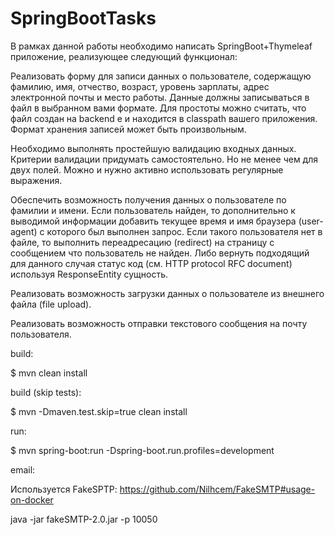 # SpringBootTasks
В рамках данной работы необходимо написать SpringBoot+Thymeleaf приложение, реализующее следующий функционал:

Реализовать форму для записи данных о пользователе, содержащую фамилию, имя, отчество, возраст, уровень зарплаты, адрес электронной почты и место работы. Данные должны записываться в файл в выбранном вами формате. Для простоты можно считать, что файл создан на backend e и находится в classpath вашего приложения. Формат хранения записей может быть произвольным.

Необходимо выполнять простейшую валидацию входных данных. Критерии валидации придумать самостоятельно. Но не менее чем для двух полей. Можно и нужно активно использовать регулярные выражения.

Обеспечить возможность получения данных о пользователе по фамилии и имени. Если пользователь найден, то дополнительно к выводимой информации добавить текущее время и имя браузера (user-agent) с которого был выполнен запрос. Если такого пользователя нет в файле, то выполнить переадресацию (redirect) на страницу с сообщением что пользователь не найден. Либо вернуть подходящий для данного случая статус код (см. HTTP protocol RFC document) используя ResponseEntity сущность.

Реализовать возможность загрузки данных о пользователе из внешнего файла (file upload).

Реализовать возможность отправки текстового сообщения на почту пользователя.   

build:

$ mvn clean install

build (skip tests):

$ mvn -Dmaven.test.skip=true clean install

run:

$ mvn spring-boot:run -Dspring-boot.run.profiles=development

email:

Используется FakeSPTP: https://github.com/Nilhcem/FakeSMTP#usage-on-docker

java -jar fakeSMTP-2.0.jar -p 10050